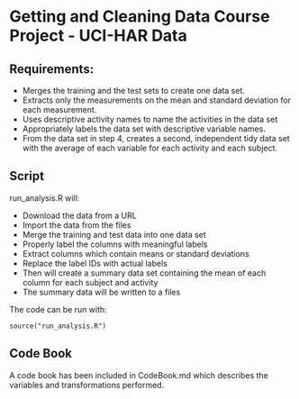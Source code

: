 Getting and Cleaning Data Course Project - UCI-HAR Data
=============================

## Requirements:

- Merges the training and the test sets to create one data set.
- Extracts only the measurements on the mean and standard deviation for each measurement.
- Uses descriptive activity names to name the activities in the data set
- Appropriately labels the data set with descriptive variable names.
- From the data set in step 4, creates a second, independent tidy data set with the average of each variable for each activity and each subject.

## Script
run_analysis.R will:
- Download the data from a URL
- Import the data from the files
- Merge the training and test data into one data set
- Properly label the columns with meaningful labels
- Extract columns which contain means or standard deviations
- Replace the label IDs with actual labels
- Then will create a summary data set containing the mean of each column for each subject and activity
- The summary data will be written to a files

The code can be run with:
```
source("run_analysis.R")
```

## Code Book
A code book has been included in CodeBook.md which describes the variables and transformations performed.
